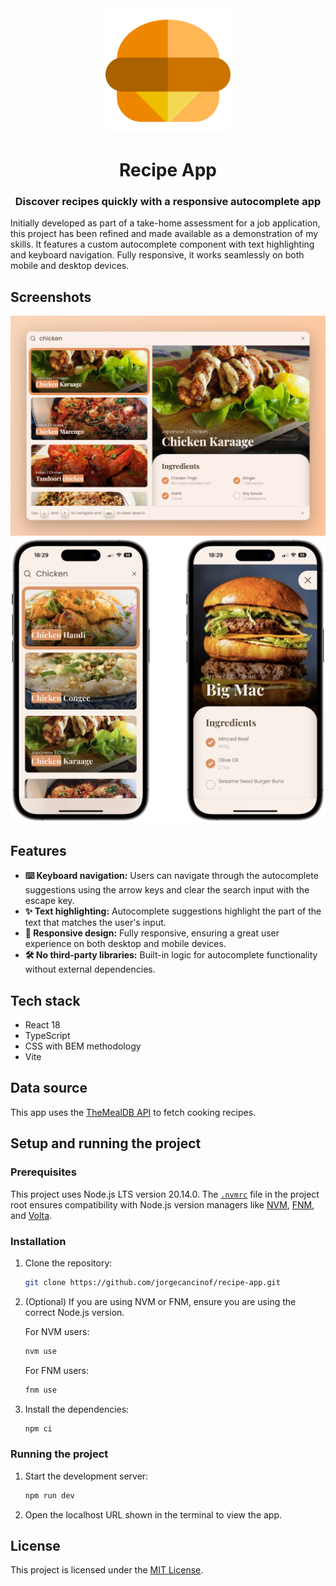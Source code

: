 <div align="center">
  <img src="public/favicon.svg" width="200" height="200" alt="Recipe App icon" />
  <h1 align="center">Recipe App</h1>
  <h3 align="center">Discover recipes quickly with a responsive autocomplete app</h3>
</div>

Initially developed as part of a take-home assessment for a job application, this project has been refined and made
available as a demonstration of my skills. It features a custom autocomplete component with text highlighting and
keyboard navigation. Fully responsive, it works seamlessly on both mobile and desktop devices.

## Screenshots

<div align="center">
  <img src="docs/screenshot-desktop.jpg" width="800" alt="Screenshot desktop" />
</div>

<div align="center">
  <img src="docs/screenshot-mobile.png" width="800" alt="Screenshot mobile" />
</div>

## Features

- **⌨️ Keyboard navigation:** Users can navigate through the autocomplete suggestions using the arrow keys and clear the
  search input with the escape key.
- **✨ Text highlighting:** Autocomplete suggestions highlight the part of the text that matches the user's input.
- **📱 Responsive design:** Fully responsive, ensuring a great user experience on both desktop and mobile devices.
- **🛠️ No third-party libraries:** Built-in logic for autocomplete functionality without external dependencies.

## Tech stack

- React 18
- TypeScript
- CSS with BEM methodology
- Vite

## Data source

This app uses the [TheMealDB API](https://www.themealdb.com/api.php) to fetch cooking recipes.

## Setup and running the project

### Prerequisites

This project uses Node.js LTS version 20.14.0. The [`.nvmrc`](.nvmrc) file in the project root ensures compatibility with Node.js version managers like [NVM](https://github.com/nvm-sh/nvm), [FNM](https://github.com/Schniz/fnm), and [Volta](https://volta.sh/).

### Installation

1. Clone the repository:
   ```bash
   git clone https://github.com/jorgecancinof/recipe-app.git
   ```

2. (Optional) If you are using NVM or FNM, ensure you are using the correct Node.js version.

   For NVM users:
   ```bash
   nvm use
   ```

   For FNM users:
   ```bash
   fnm use
   ```

3. Install the dependencies:
   ```bash
   npm ci
   ```

### Running the project

1. Start the development server:
   ```bash
   npm run dev
   ```

2. Open the localhost URL shown in the terminal to view the app.

## License

This project is licensed under the [MIT License](LICENSE).
